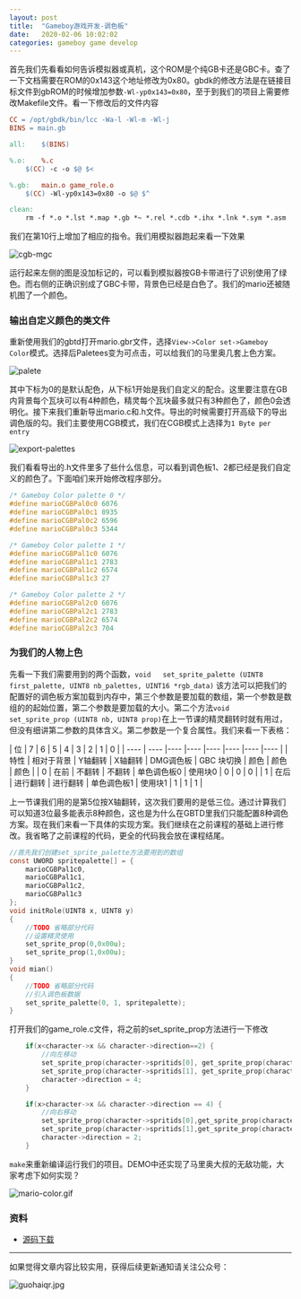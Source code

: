 ```yaml
---
layout: post
title:  "Gameboy游戏开发-调色板"
date:   2020-02-06 10:02:02
categories: gameboy game develop
--- 
```

首先我们先看看如何告诉模拟器或真机，这个ROM是个纯GB卡还是GBC卡。查了一下文档需要在ROM的0x143这个地址修改为0x80。gbdk的修改方法是在链接目标文件到gbROM的时候增加参数`-Wl-yp0x143=0x80`，至于到我们的项目上需要修改Makefile文件。看一下修改后的文件内容
~~~ makefile
CC = /opt/gbdk/bin/lcc -Wa-l -Wl-m -Wl-j
BINS = main.gb

all:	$(BINS)

%.o:	%.c
	$(CC) -c -o $@ $<

%.gb:	main.o game_role.o
	$(CC) -Wl-yp0x143=0x80 -o $@ $^

clean:
	rm -f *.o *.lst *.map *.gb *~ *.rel *.cdb *.ihx *.lnk *.sym *.asm
~~~

我们在第10行上增加了相应的指令。我们用模拟器跑起来看一下效果

![cgb-mgc](//blog.guohai.org/doc-pic/2020-02/dmg-cgb.png)

运行起来左侧的图是没加标记的，可以看到模拟器按GB卡带进行了识别使用了绿色。而右侧的正确识别成了GBC卡带，背景色已经是白色了。我们的mario还被随机图了一个颜色。

### 输出自定义颜色的类文件
重新使用我们的gbtd打开mario.gbr文件，选择`View->Color set->Gameboy Color`模式。选择后Paletees变为可点击，可以给我们的马里奥几套上色方案。

![palete](//blog.guohai.org/doc-pic/2020-02/gbtd-palettes.png)

其中下标为0的是默认配色，从下标1开始是我们自定义的配合。这里要注意在GB内背景每个瓦块可以有4种颜色，精灵每个瓦块最多就只有3种颜色了，颜色0会透明化。接下来我们重新导出mario.c和.h文件。导出的时候需要打开高级下的导出调色版的勾。我们主要使用CGB模式，我们在CGB模式上选择为`1 Byte per entry`

![export-palettes](//blog.guohai.org/doc-pic/2020-02/export-palettes.png)

我们看看导出的.h文件里多了些什么信息，可以看到调色板1、2都已经是我们自定义的颜色了。下面咱们来开始修改程序部分。
~~~ c
/* Gameboy Color palette 0 */
#define marioCGBPal0c0 6076
#define marioCGBPal0c1 8935
#define marioCGBPal0c2 6596
#define marioCGBPal0c3 5344

/* Gameboy Color palette 1 */
#define marioCGBPal1c0 6076
#define marioCGBPal1c1 2783
#define marioCGBPal1c2 6574
#define marioCGBPal1c3 27

/* Gameboy Color palette 2 */
#define marioCGBPal2c0 6076
#define marioCGBPal2c1 2783
#define marioCGBPal2c2 6574
#define marioCGBPal2c3 704
~~~

### 为我们的人物上色
先看一下我们需要用到的两个函数，`void 	set_sprite_palette (UINT8 first_palette, UINT8 nb_palettes, UINT16 *rgb_data)` 该方法可以把我们的配置好的调色板方案加载到内存中，第三个参数是要加载的数组，第一个参数是数组的的起始位置，第二个参数是要加载的大小。第二个方法`void set_sprite_prop (UINT8 nb, UINT8 prop)`在上一节课的精灵翻转时就有用过，但没有细讲第二参数的具体含义。第二参数是一个复合属性。我们来看一下表格：

|  位   | 7  | 6 | 5 | 4 | 3 | 2 | 1 | 0 |
|  ----  | ----  |----  |----  |----  |----  |----  |----  |
| 特性  | 相对于背景 | Y轴翻转 | X轴翻转 | DMG调色板 | GBC 块切换 | 颜色 | 颜色 | 颜色 |
| 0  | 在前 | 不翻转 | 不翻转 | 单色调色板0 | 使用块0 | 0 | 0 | 0 | 
| 1 | 在后 | 进行翻转 | 进行翻转 | 单色调色板1 | 使用块1 | 1 | 1 | 1 |

上一节课我们用的是第5位按X轴翻转，这次我们要用的是低三位。通过计算我们可以知道3位最多能表示8种颜色，这也是为什么在GBTD里我们只能配置8种调色方案。现在我们来看一下具体的实现方案。我们继续在之前课程的基础上进行修改。我省略了之前课程的代码，更全的代码我会放在课程结尾。
~~~ c
//首先我们创建set_sprite_palette方法要用到的数组
const UWORD spritepalette[] = {
    marioCGBPal1c0,
    marioCGBPal1c1,
    marioCGBPal1c2,
    marioCGBPal1c3
};
void initRole(UINT8 x, UINT8 y) 
{
    //TODO 省略部分代码
    //设置精灵使用
    set_sprite_prop(0,0x00u);
    set_sprite_prop(1,0x00u);
}
void mian()
{
    //TODO 省略部分代码
    //引入调色板数据
    set_sprite_palette(0, 1, spritepalette);
}
~~~
打开我们的game_role.c文件，将之前的set_sprite_prop方法进行一下修改
~~~ c
    if(x<character->x && character->direction==2) {
        //向左移动
        set_sprite_prop(character->spritids[0], get_sprite_prop(character->spritids[0]) | 0x20u);
        set_sprite_prop(character->spritids[1], get_sprite_prop(character->spritids[1]) | 0x20u);
        character->direction = 4;
    }

    if(x>character->x && character->direction == 4) {
        //向右移动
        set_sprite_prop(character->spritids[0],get_sprite_prop(character->spritids[0]) & 0xdfu);
        set_sprite_prop(character->spritids[1],get_sprite_prop(character->spritids[1]) & 0xdfu);
        character->direction = 2;
    }
~~~

`make`来重新编译运行我们的项目。DEMO中还实现了马里奥大叔的无敌功能，大家考虑下如何实现？

![mario-color.gif](//blog.guohai.org/doc-pic/2020-02/mario-color.gif)


### 资料
* [源码下载](//blog.guohai.org/doc-pic/2020-02/gb4.zip)


---

如果觉得文章内容比较实用，获得后续更新通知请关注公众号：

![guohaiqr.jpg](//blog.guohai.org/doc-pic/guohaiqr.jpg)